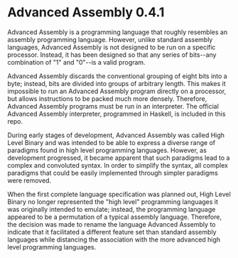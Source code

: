 # Advanced Assembly 0.4.1

Advanced Assembly is a programming language that roughly resembles an assembly programming language. However, unlike standard assembly languages, Advanced Assembly is not designed to be run on a specific processor. Instead, it has been designed so that any series of bits--any combination of "1" and "0"--is a valid program.

Advanced Assembly discards the conventional grouping of eight bits into a byte; instead, bits are divided into groups of arbitrary length. This makes it impossible to run an Advanced Assembly program directly on a processor, but allows instructions to be packed much more densely. Therefore, Advanced Assembly programs must be run in an interpreter. The official Advanced Assembly interpreter, programmed in Haskell, is included in this repo.

During early stages of development, Advanced Assembly was called High Level Binary and  was intended to be able to express a diverse range of paradigms found in high level programming languages. However, as development progressed, it became apparent that such paradigms lead to a complex and convoluted syntax. In order to simplify the syntax, all complex paradigms that could be easily implemented through simpler paradigms were removed.

When the first complete language specification was planned out, High Level Binary no longer represented the "high level" programming languages it was originally intended to emulate; instead, the programming language appeared to be a permutation of a typical assembly language. Therefore, the decision was made to rename the language Advanced Assembly to indicate that it facilitated a different feature set than standard assembly languages while distancing the association with the more advanced high level programming languages.
